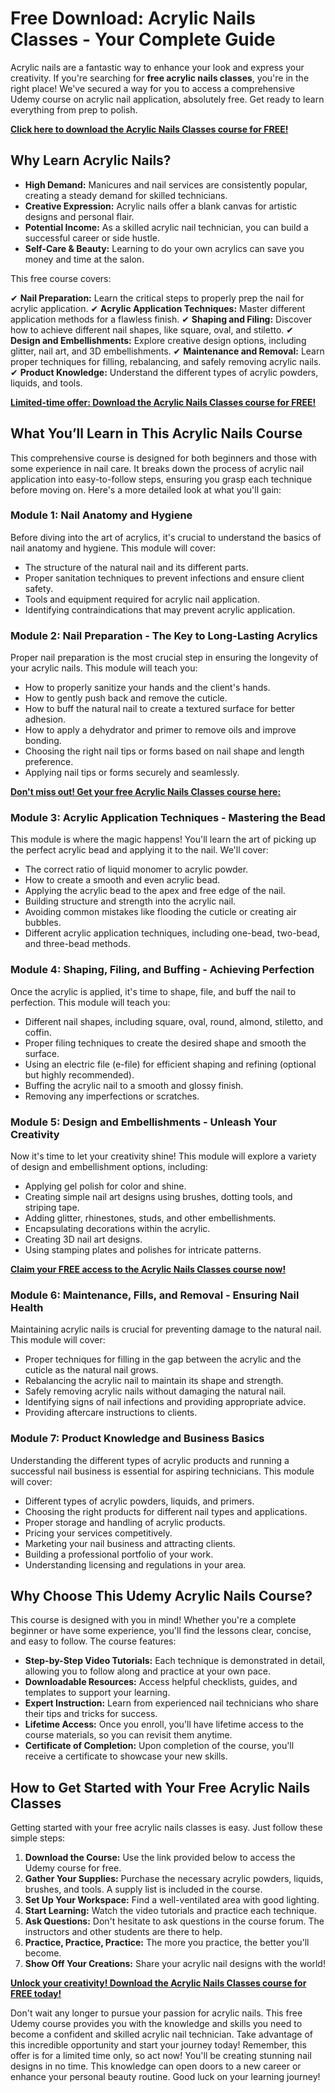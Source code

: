 # Free Download: Acrylic Nails Classes - Your Complete Guide

Acrylic nails are a fantastic way to enhance your look and express your creativity. If you're searching for **free acrylic nails classes**, you're in the right place! We've secured a way for you to access a comprehensive Udemy course on acrylic nail application, absolutely free. Get ready to learn everything from prep to polish.

[**Click here to download the Acrylic Nails Classes course for FREE!**](https://udemywork.com/acrylic-nails-classes)

## Why Learn Acrylic Nails?

*   **High Demand:** Manicures and nail services are consistently popular, creating a steady demand for skilled technicians.
*   **Creative Expression:** Acrylic nails offer a blank canvas for artistic designs and personal flair.
*   **Potential Income:** As a skilled acrylic nail technician, you can build a successful career or side hustle.
*   **Self-Care & Beauty:** Learning to do your own acrylics can save you money and time at the salon.

This free course covers:

✔ **Nail Preparation:** Learn the critical steps to properly prep the nail for acrylic application.
✔ **Acrylic Application Techniques:** Master different application methods for a flawless finish.
✔ **Shaping and Filing:** Discover how to achieve different nail shapes, like square, oval, and stiletto.
✔ **Design and Embellishments:** Explore creative design options, including glitter, nail art, and 3D embellishments.
✔ **Maintenance and Removal:** Learn proper techniques for filling, rebalancing, and safely removing acrylic nails.
✔ **Product Knowledge:** Understand the different types of acrylic powders, liquids, and tools.

[**Limited-time offer: Download the Acrylic Nails Classes course for FREE!**](https://udemywork.com/acrylic-nails-classes)

## What You’ll Learn in This Acrylic Nails Course

This comprehensive course is designed for both beginners and those with some experience in nail care. It breaks down the process of acrylic nail application into easy-to-follow steps, ensuring you grasp each technique before moving on. Here's a more detailed look at what you'll gain:

### Module 1: Nail Anatomy and Hygiene

Before diving into the art of acrylics, it's crucial to understand the basics of nail anatomy and hygiene. This module will cover:

*   The structure of the natural nail and its different parts.
*   Proper sanitation techniques to prevent infections and ensure client safety.
*   Tools and equipment required for acrylic nail application.
*   Identifying contraindications that may prevent acrylic application.

### Module 2: Nail Preparation - The Key to Long-Lasting Acrylics

Proper nail preparation is the most crucial step in ensuring the longevity of your acrylic nails. This module will teach you:

*   How to properly sanitize your hands and the client's hands.
*   How to gently push back and remove the cuticle.
*   How to buff the natural nail to create a textured surface for better adhesion.
*   How to apply a dehydrator and primer to remove oils and improve bonding.
*   Choosing the right nail tips or forms based on nail shape and length preference.
*   Applying nail tips or forms securely and seamlessly.

[**Don't miss out! Get your free Acrylic Nails Classes course here:**](https://udemywork.com/acrylic-nails-classes)

### Module 3: Acrylic Application Techniques - Mastering the Bead

This module is where the magic happens! You'll learn the art of picking up the perfect acrylic bead and applying it to the nail. We'll cover:

*   The correct ratio of liquid monomer to acrylic powder.
*   How to create a smooth and even acrylic bead.
*   Applying the acrylic bead to the apex and free edge of the nail.
*   Building structure and strength into the acrylic nail.
*   Avoiding common mistakes like flooding the cuticle or creating air bubbles.
*   Different acrylic application techniques, including one-bead, two-bead, and three-bead methods.

### Module 4: Shaping, Filing, and Buffing - Achieving Perfection

Once the acrylic is applied, it's time to shape, file, and buff the nail to perfection. This module will teach you:

*   Different nail shapes, including square, oval, round, almond, stiletto, and coffin.
*   Proper filing techniques to create the desired shape and smooth the surface.
*   Using an electric file (e-file) for efficient shaping and refining (optional but highly recommended).
*   Buffing the acrylic nail to a smooth and glossy finish.
*   Removing any imperfections or scratches.

### Module 5: Design and Embellishments - Unleash Your Creativity

Now it's time to let your creativity shine! This module will explore a variety of design and embellishment options, including:

*   Applying gel polish for color and shine.
*   Creating simple nail art designs using brushes, dotting tools, and striping tape.
*   Adding glitter, rhinestones, studs, and other embellishments.
*   Encapsulating decorations within the acrylic.
*   Creating 3D nail art designs.
*   Using stamping plates and polishes for intricate patterns.

[**Claim your FREE access to the Acrylic Nails Classes course now!**](https://udemywork.com/acrylic-nails-classes)

### Module 6: Maintenance, Fills, and Removal - Ensuring Nail Health

Maintaining acrylic nails is crucial for preventing damage to the natural nail. This module will cover:

*   Proper techniques for filling in the gap between the acrylic and the cuticle as the natural nail grows.
*   Rebalancing the acrylic nail to maintain its shape and strength.
*   Safely removing acrylic nails without damaging the natural nail.
*   Identifying signs of nail infections and providing appropriate advice.
*   Providing aftercare instructions to clients.

### Module 7: Product Knowledge and Business Basics

Understanding the different types of acrylic products and running a successful nail business is essential for aspiring technicians. This module will cover:

*   Different types of acrylic powders, liquids, and primers.
*   Choosing the right products for different nail types and applications.
*   Proper storage and handling of acrylic products.
*   Pricing your services competitively.
*   Marketing your nail business and attracting clients.
*   Building a professional portfolio of your work.
*   Understanding licensing and regulations in your area.

## Why Choose This Udemy Acrylic Nails Course?

This course is designed with you in mind! Whether you're a complete beginner or have some experience, you'll find the lessons clear, concise, and easy to follow. The course features:

*   **Step-by-Step Video Tutorials:** Each technique is demonstrated in detail, allowing you to follow along and practice at your own pace.
*   **Downloadable Resources:** Access helpful checklists, guides, and templates to support your learning.
*   **Expert Instruction:** Learn from experienced nail technicians who share their tips and tricks for success.
*   **Lifetime Access:** Once you enroll, you'll have lifetime access to the course materials, so you can revisit them anytime.
*   **Certificate of Completion:** Upon completion of the course, you'll receive a certificate to showcase your new skills.

## How to Get Started with Your Free Acrylic Nails Classes

Getting started with your free acrylic nails classes is easy. Just follow these simple steps:

1.  **Download the Course:** Use the link provided below to access the Udemy course for free.
2.  **Gather Your Supplies:** Purchase the necessary acrylic powders, liquids, brushes, and tools. A supply list is included in the course.
3.  **Set Up Your Workspace:** Find a well-ventilated area with good lighting.
4.  **Start Learning:** Watch the video tutorials and practice each technique.
5.  **Ask Questions:** Don't hesitate to ask questions in the course forum. The instructors and other students are there to help.
6.  **Practice, Practice, Practice:** The more you practice, the better you'll become.
7.  **Show Off Your Creations:** Share your acrylic nail designs with the world!

[**Unlock your creativity! Download the Acrylic Nails Classes course for FREE today!**](https://udemywork.com/acrylic-nails-classes)

Don't wait any longer to pursue your passion for acrylic nails. This free Udemy course provides you with the knowledge and skills you need to become a confident and skilled acrylic nail technician. Take advantage of this incredible opportunity and start your journey today! Remember, this offer is for a limited time only, so act now! You'll be creating stunning nail designs in no time. This knowledge can open doors to a new career or enhance your personal beauty routine. Good luck on your learning journey!
